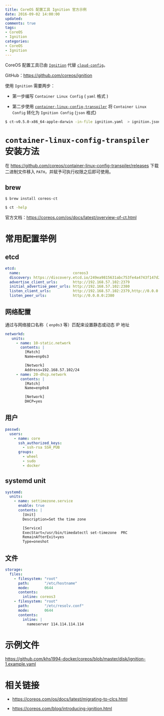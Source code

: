 ```yaml
---
title: CoreOS 配置工具 Ignition 官方示例
date: 2016-09-02 14:00:00
updated:
comments: true
tags:
- CoreOS
- Ignition
categories:
- CoreOS
- Ignition
---
```


CoreOS 配置工具已由 [`Ignition`](https://github.com/coreos/ignition) 代替 [`cloud-config`](https://github.com/coreos/coreos-cloudinit)。

GitHub：https://github.com/coreos/ignition

<!--more-->

使用 `Ignition` 需要两步：

* 第一步编写 `Container Linux Config` ( `yaml` 格式 )

* 第二步使用 [`container-linux-config-transpiler`](https://github.com/coreos/container-linux-config-transpiler/releases) 将 `Container Linux Config` 转化为 `Ignition Config` (`json` 格式)

```bash
$ ct-v0.5.0-x86_64-apple-darwin -in-file ignition.yaml  > ignition.json
```

# `container-linux-config-transpiler` 安装方法

在 https://github.com/coreos/container-linux-config-transpiler/releases 下载二进制文件移入 `PATH`，并赋予可执行权限之后即可使用。

## brew

```bash
$ brew install coreos-ct

$ ct -help
```

官方文档：https://coreos.com/os/docs/latest/overview-of-ct.html

# 常用配置举例

## etcd

```yaml
etcd:
  name:                        coreos3
  discovery: https://discovery.etcd.io/249ea9815631abc753fe4a4743f147d2
  advertise_client_urls:       http://192.168.57.102:2379
  initial_advertise_peer_urls: http://192.168.57.102:2380
  listen_client_urls:          http://192.168.57.102:2379,http://0.0.0.0:4001
  listen_peer_urls:            http://0.0.0.0:2380
```

## 网络配置

通过与网络接口名称（ `enp0s3` 等）匹配来设置静态或动态 IP 地址

```yaml
networkd:
   units:
     - name: 10-static.network
       contents: |
         [Match]
         Name=enp0s3

         [Network]
         Address=192.168.57.102/24
     - name: 20-dhcp.network
       contents: |
         [Match]
         Name=enp0s8

         [Network]
         DHCP=yes
```

## 用户

```yaml
passwd:
  users:
    - name: core
      ssh_authorized_keys:
        - ssh-rsa SSH_PUB
      groups:
        - wheel
        - sudo
        - docker
```

## systemd unit

```yaml
systemd:
  units:
    - name: settimezone.service
      enable: true
      contents: |
        [Unit]
        Description=Set the time zone

        [Service]
        ExecStart=/usr/bin/timedatectl set-timezone  PRC
        RemainAfterExit=yes
        Type=oneshot
```

## 文件

```yaml
storage:
  files:
    - filesystem: "root"
      path:       "/etc/hostname"
      mode:       0644
      contents:
        inline: coreos3
    - filesystem: "root"
      path:       "/etc/resolv.conf"
      mode:       0644
      contents:
        inline: |
          nameserver 114.114.114.114
```

# 示例文件

https://github.com/khs1994-docker/coreos/blob/master/disk/ignition-1.example.yaml

# 相关链接

* https://coreos.com/os/docs/latest/migrating-to-clcs.html

* https://coreos.com/blog/introducing-ignition.html
